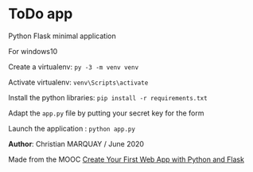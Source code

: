 # ToDo app

Python Flask minimal application

For windows10

Create a virtualenv:
`py -3 -m venv venv`

Activate virtualenv:
`venv\Scripts\activate`

Install the python libraries:
`pip install -r requirements.txt`

Adapt the `app.py` file by putting your secret key for the form

Launch the application :
`python app.py`

**Author**: Christian MARQUAY / June 2020

Made from the MOOC [Create Your First Web App with Python and Flask
](https://www.coursera.org/projects/python-flask)